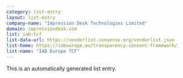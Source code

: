 ```yaml
---
category: list-entry
layout: list-entry
company-name: "Impression Desk Technologies Limited"
domain: impressiondesk.com
list: iab-tcf
list-data-url: https://vendorlist.consensu.org/vendorlist.json
list-home: https://iabeurope.eu/transparency-consent-framework/
list-name: "IAB Europe TCF"
---
```


This is an automatically generated list entry.
